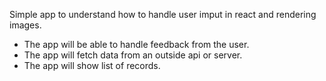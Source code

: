 Simple app to understand how to handle user imput in react and rendering images.

- The app will be able to handle feedback from the user.
- The app will fetch data from an outside api or server.
- The app will show list of records.
